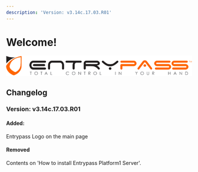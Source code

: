 ```yaml
---
description: 'Version: v3.14c.17.03.R01'
---
```


# Welcome!

![](.gitbook/assets/entrypass_logo.png)

## Changelog 

### Version: v3.14c.17.03.R01

#### Added:

Entrypass Logo on the main page

#### Removed

Contents on 'How to install Entrypass Platform1 Server'.





